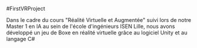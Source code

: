 #FirstVRProject

Dans le cadre du cours "Réalité Virtuelle et Augmentée" suivi lors de notre Master 1 en IA au sein de l'école d'ingénieurs ISEN Lille, nous avons développé un jeu de Boxe en réalité virtuelle grâce au logiciel Unity et au langage C# 
